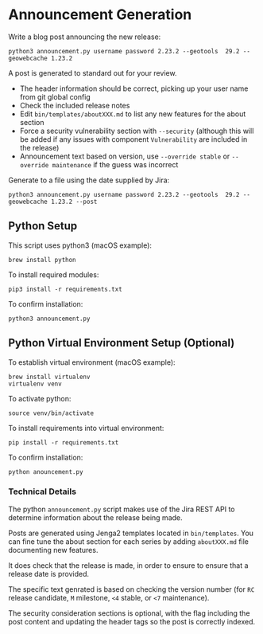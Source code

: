 # Announcement Generation

Write a blog post announcing the new release:
```
python3 announcement.py username password 2.23.2 --geotools  29.2 --geowebcache 1.23.2
```

A post is generated to standard out for your review.

* The header information should be correct, picking up your user name from git global config
* Check the included release notes
* Edit ``bin/templates/aboutXXX.md`` to list any new features for the about section
* Force a security vulnerability section with ``--security`` (although this will be added if any issues with component ``Vulnerability`` are included in the release)
* Announcement text based on version, use ``--override stable`` or ``--override maintenance`` if the guess was incorrect

Generate to a file using the date supplied by Jira:

```
python3 announcement.py username password 2.23.2 --geotools  29.2 --geowebcache 1.23.2 --post
```

## Python Setup

This script uses python3 (macOS example):
```
brew install python
```

To install required modules:
```
pip3 install -r requirements.txt
```

To confirm installation:
```
python3 announcement.py
```

## Python Virtual Environment Setup (Optional)

To establish virtual environment (macOS example):
```
brew install virtualenv
virtualenv venv
```

To activate python:
```
source venv/bin/activate
```

To install requirements into virtual environment:
```
pip install -r requirements.txt
```

To confirm installation:

```
python anouncement.py
```

### Technical Details

The python ``announcement.py`` script makes use of the Jira REST API to determine information about the release being made.

Posts are generated using Jenga2 templates located in ``bin/templates``. You can fine tune the about section for each series by adding ``aboutXXX.md`` file documenting new features.

It does check that the release is made, in order to ensure to ensure that a release date is provided.

The specific text genrated is based on checking the version number (for ``RC`` release candidate, ``M`` milestone, ``<4`` stable, or ``<7`` maintenance).

The security consideration sections is optional, with the flag including the post content and updating the header tags so the post is correctly indexed.